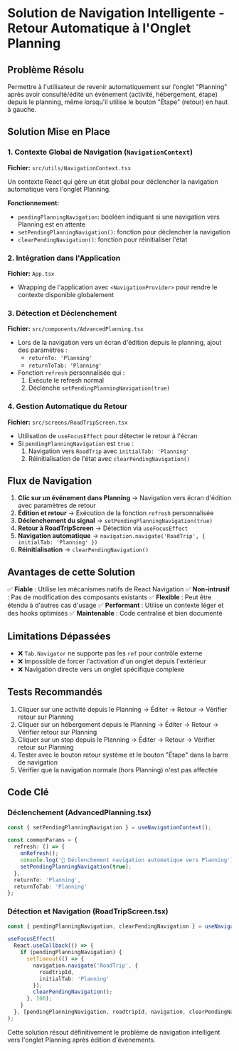 # Solution de Navigation Intelligente - Retour Automatique à l'Onglet Planning

## Problème Résolu

Permettre à l'utilisateur de revenir automatiquement sur l'onglet "Planning" après avoir consulté/édité un événement (activité, hébergement, étape) depuis le planning, même lorsqu'il utilise le bouton "Étape" (retour) en haut à gauche.

## Solution Mise en Place

### 1. Contexte Global de Navigation (`NavigationContext`)

**Fichier:** `src/utils/NavigationContext.tsx`

Un contexte React qui gère un état global pour déclencher la navigation automatique vers l'onglet Planning.

**Fonctionnement:**
- `pendingPlanningNavigation`: booléen indiquant si une navigation vers Planning est en attente
- `setPendingPlanningNavigation()`: fonction pour déclencher la navigation
- `clearPendingNavigation()`: fonction pour réinitialiser l'état

### 2. Intégration dans l'Application

**Fichier:** `App.tsx`
- Wrapping de l'application avec `<NavigationProvider>` pour rendre le contexte disponible globalement

### 3. Détection et Déclenchement

**Fichier:** `src/components/AdvancedPlanning.tsx`
- Lors de la navigation vers un écran d'édition depuis le planning, ajout des paramètres :
  - `returnTo: 'Planning'`
  - `returnToTab: 'Planning'`
- Fonction `refresh` personnalisée qui :
  1. Exécute le refresh normal
  2. Déclenche `setPendingPlanningNavigation(true)`

### 4. Gestion Automatique du Retour

**Fichier:** `src/screens/RoadTripScreen.tsx`
- Utilisation de `useFocusEffect` pour détecter le retour à l'écran
- Si `pendingPlanningNavigation` est `true` :
  1. Navigation vers `RoadTrip` avec `initialTab: 'Planning'`
  2. Réinitialisation de l'état avec `clearPendingNavigation()`

## Flux de Navigation

1. **Clic sur un événement dans Planning** → Navigation vers écran d'édition avec paramètres de retour
2. **Édition et retour** → Exécution de la fonction `refresh` personnalisée
3. **Déclenchement du signal** → `setPendingPlanningNavigation(true)`
4. **Retour à RoadTripScreen** → Détection via `useFocusEffect`
5. **Navigation automatique** → `navigation.navigate('RoadTrip', { initialTab: 'Planning' })`
6. **Réinitialisation** → `clearPendingNavigation()`

## Avantages de cette Solution

✅ **Fiable** : Utilise les mécanismes natifs de React Navigation
✅ **Non-intrusif** : Pas de modification des composants existants
✅ **Flexible** : Peut être étendu à d'autres cas d'usage
✅ **Performant** : Utilise un contexte léger et des hooks optimisés
✅ **Maintenable** : Code centralisé et bien documenté

## Limitations Dépassées

- ❌ `Tab.Navigator` ne supporte pas les `ref` pour contrôle externe
- ❌ Impossible de forcer l'activation d'un onglet depuis l'extérieur
- ❌ Navigation directe vers un onglet spécifique complexe

## Tests Recommandés

1. Cliquer sur une activité depuis le Planning → Éditer → Retour → Vérifier retour sur Planning
2. Cliquer sur un hébergement depuis le Planning → Éditer → Retour → Vérifier retour sur Planning
3. Cliquer sur un stop depuis le Planning → Éditer → Retour → Vérifier retour sur Planning
4. Tester avec le bouton retour système et le bouton "Étape" dans la barre de navigation
5. Vérifier que la navigation normale (hors Planning) n'est pas affectée

## Code Clé

### Déclenchement (AdvancedPlanning.tsx)
```typescript
const { setPendingPlanningNavigation } = useNavigationContext();

const commonParams = {
  refresh: () => {
    onRefresh();
    console.log('🎯 Déclenchement navigation automatique vers Planning');
    setPendingPlanningNavigation(true);
  },
  returnTo: 'Planning',
  returnToTab: 'Planning'
};
```

### Détection et Navigation (RoadTripScreen.tsx)
```typescript
const { pendingPlanningNavigation, clearPendingNavigation } = useNavigationContext();

useFocusEffect(
  React.useCallback(() => {
    if (pendingPlanningNavigation) {
      setTimeout(() => {
        navigation.navigate('RoadTrip', { 
          roadtripId, 
          initialTab: 'Planning' 
        });
        clearPendingNavigation();
      }, 100);
    }
  }, [pendingPlanningNavigation, roadtripId, navigation, clearPendingNavigation])
);
```

Cette solution résout définitivement le problème de navigation intelligent vers l'onglet Planning après édition d'événements.
